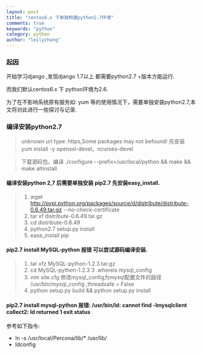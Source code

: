 ```yaml
---
layout: post
title: "centos6.x 下单独构建python2.7环境"
comments: true
keywords: "python"
category: python
author: "leilyzhang"
---
```


### 起因
开始学习django ,发现django 1.7以上 都需要python2.7 +版本方能运行. 

而我们默认centos6.x 下 python环境为2.6.

为了在不影响系统原有服务如: yum 等的使用情况下，需要单独安装python2.7,本文将对此进行一些探讨与记录.



### 编译安装python2.7
> unknown url type: https,Some packages may not befound! 先安装 yum install -y openssl-devel，ncurses-devel

> 下载源码包，编译 ./configure --prefix=/usr/local/python && make && make altinstall 


#### 编译安装python 2,7 后需要单独安装 pip2.7 先安装easy_install.

> 1. wget http://pypi.python.org/packages/source/d/distribute/distribute-0.6.49.tar.gz --no-check-certificate
> 2. tar xf distribute-0.6.49.tar.gz
> 3. cd distribute-0.6.49
> 4. python2.7 setup.py install
> 5. ease_install pip

#### pip2.7 install MySQL-python 报错 可以尝试源码编译安装.

> 1. tar xfz MySQL-python-1.2.3.tar.gz
> 2. cd MySQL-python-1.2.3
> 3 .whereis  mysql_config 
> 4. vim site.cfg
     修改mysql_config为mysql配置文件的路径 /usr/bin/mysql_config ,threadsafe = False
> 5. python setup.py build && python setup.py install
 
#### pip2.7 install mysql-python 报错: /usr/bin/ld: cannot find -lmysqlclient collect2: ld returned 1 exit status

参考如下指令:

- ln -s /usr/local/Percona/lib/* /usr/lib/
- ldconfig

